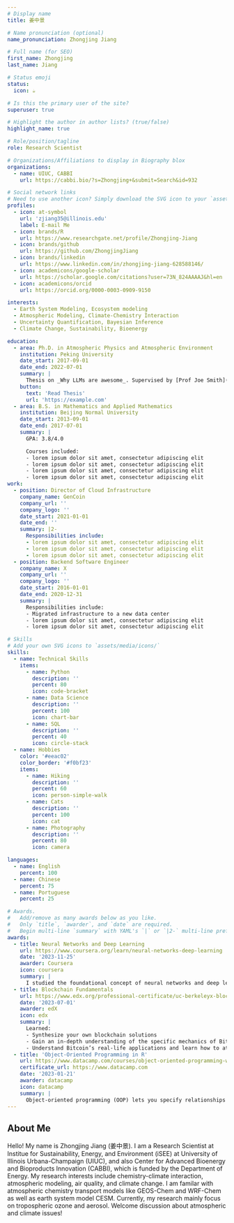 ```yaml
---
# Display name
title: 姜中景

# Name pronunciation (optional)
name_pronunciation: Zhongjing Jiang

# Full name (for SEO)
first_name: Zhongjing
last_name: Jiang

# Status emoji
status:
  icon: ☕️

# Is this the primary user of the site?
superuser: true

# Highlight the author in author lists? (true/false)
highlight_name: true

# Role/position/tagline
role: Research Scientist

# Organizations/Affiliations to display in Biography blox
organizations:
  - name: UIUC, CABBI
    url: https://cabbi.bio/?s=Zhongjing+&submit=Search&id=932

# Social network links
# Need to use another icon? Simply download the SVG icon to your `assets/media/icons/` folder.
profiles:
  - icon: at-symbol
    url: 'zjiang35@illinois.edu'
    label: E-mail Me
  - icon: brands/R
    url: https://www.researchgate.net/profile/Zhongjing-Jiang
  - icon: brands/github
    url: https://github.com/ZhongjingJiang
  - icon: brands/linkedin
    url: https://www.linkedin.com/in/zhongjing-jiang-628588146/
  - icon: academicons/google-scholar
    url: https://scholar.google.com/citations?user=73N_824AAAAJ&hl=en
  - icon: academicons/orcid
    url: https://orcid.org/0000-0003-0909-9150

interests:
  - Earth System Modeling, Ecosystem modeling
  - Atmospheric Modeling, Climate-Chemistry Interaction
  - Uncertainty Quantification, Bayesian Inference
  - Climate Change, Sustainability, Bioenergy

education:
  - area: Ph.D. in Atmospheric Physics and Atmospheric Environment
    institution: Peking University
    date_start: 2017-09-01
    date_end: 2022-07-01
    summary: |
      Thesis on _Why LLMs are awesome_. Supervised by [Prof Joe Smith](https://example.com). Presented papers at 5 IEEE conferences with the contributions being published in 2 Springer journals.
    button:
      text: 'Read Thesis'
      url: 'https://example.com'
  - area: B.S. in Mathematics and Applied Mathematics
    institution: Beijing Normal University
    date_start: 2013-09-01
    date_end: 2017-07-01
    summary: |
      GPA: 3.8/4.0

      Courses included:
      - lorem ipsum dolor sit amet, consectetur adipiscing elit
      - lorem ipsum dolor sit amet, consectetur adipiscing elit
      - lorem ipsum dolor sit amet, consectetur adipiscing elit
      - lorem ipsum dolor sit amet, consectetur adipiscing elit
work:
  - position: Director of Cloud Infrastructure
    company_name: GenCoin
    company_url: ''
    company_logo: ''
    date_start: 2021-01-01
    date_end: ''
    summary: |2-
      Responsibilities include:
      - lorem ipsum dolor sit amet, consectetur adipiscing elit
      - lorem ipsum dolor sit amet, consectetur adipiscing elit
      - lorem ipsum dolor sit amet, consectetur adipiscing elit
  - position: Backend Software Engineer
    company_name: X
    company_url: ''
    company_logo: ''
    date_start: 2016-01-01
    date_end: 2020-12-31
    summary: |
      Responsibilities include:
      - Migrated infrastructure to a new data center
      - lorem ipsum dolor sit amet, consectetur adipiscing elit
      - lorem ipsum dolor sit amet, consectetur adipiscing elit

# Skills
# Add your own SVG icons to `assets/media/icons/`
skills:
  - name: Technical Skills
    items:
      - name: Python
        description: ''
        percent: 80
        icon: code-bracket
      - name: Data Science
        description: ''
        percent: 100
        icon: chart-bar
      - name: SQL
        description: ''
        percent: 40
        icon: circle-stack
  - name: Hobbies
    color: '#eeac02'
    color_border: '#f0bf23'
    items:
      - name: Hiking
        description: ''
        percent: 60
        icon: person-simple-walk
      - name: Cats
        description: ''
        percent: 100
        icon: cat
      - name: Photography
        description: ''
        percent: 80
        icon: camera

languages:
  - name: English
    percent: 100
  - name: Chinese
    percent: 75
  - name: Portuguese
    percent: 25

# Awards.
#   Add/remove as many awards below as you like.
#   Only `title`, `awarder`, and `date` are required.
#   Begin multi-line `summary` with YAML's `|` or `|2-` multi-line prefix and indent 2 spaces below.
awards:
  - title: Neural Networks and Deep Learning
    url: https://www.coursera.org/learn/neural-networks-deep-learning
    date: '2023-11-25'
    awarder: Coursera
    icon: coursera
    summary: |
      I studied the foundational concept of neural networks and deep learning. By the end, I was familiar with the significant technological trends driving the rise of deep learning; build, train, and apply fully connected deep neural networks; implement efficient (vectorized) neural networks; identify key parameters in a neural network’s architecture; and apply deep learning to your own applications.
  - title: Blockchain Fundamentals
    url: https://www.edx.org/professional-certificate/uc-berkeleyx-blockchain-fundamentals
    date: '2023-07-01'
    awarder: edX
    icon: edx
    summary: |
      Learned:
      - Synthesize your own blockchain solutions
      - Gain an in-depth understanding of the specific mechanics of Bitcoin
      - Understand Bitcoin’s real-life applications and learn how to attack and destroy Bitcoin, Ethereum, smart contracts and Dapps, and alternatives to Bitcoin’s Proof-of-Work consensus algorithm
  - title: 'Object-Oriented Programming in R'
    url: https://www.datacamp.com/courses/object-oriented-programming-with-s3-and-r6-in-r
    certificate_url: https://www.datacamp.com
    date: '2023-01-21'
    awarder: datacamp
    icon: datacamp
    summary: |
      Object-oriented programming (OOP) lets you specify relationships between functions and the objects that they can act on, helping you manage complexity in your code. This is an intermediate level course, providing an introduction to OOP, using the S3 and R6 systems. S3 is a great day-to-day R programming tool that simplifies some of the functions that you write. R6 is especially useful for industry-specific analyses, working with web APIs, and building GUIs.
---
```


## About Me
Hello! My name is Zhongjing Jiang (姜中景). I am a Research Scientist at Institue for Sustainability, Energy, and Environment (iSEE) at University of Illinois Urbana-Champaign (UIUC), and also Center for Advanced Bioenergy and Bioproducts Innovation (CABBI), which is funded by the Department of Energy. My research interests include chemistry-climate interaction, atmospheric modeling, air quality, and climate change. I am familar with atmospheric chemistry transport models like GEOS-Chem and WRF-Chem as well as earth system model CESM. Currently, my research mainly focus on tropospheric ozone and aerosol. Welcome discussion about atmospheric and climate issues!
